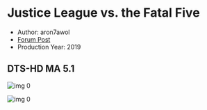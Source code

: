 # Justice League vs. the Fatal Five

* Author: aron7awol
* [Forum Post](https://www.avsforum.com/threads/bass-eq-for-filtered-movies.2995212/post-57887334)
* Production Year: 2019

## DTS-HD MA 5.1

![img 0](https://i.imgur.com/knK6hWJ.jpg)

![img 0](https://i.imgur.com/94UokPM.jpg)

